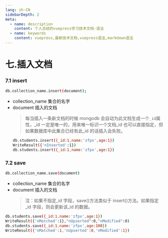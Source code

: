 ```yaml
---
lang: zh-CN
sidebarDepth: 2
meta:
  - name: description
    content: 个人总结的vuepress学习技术文档-语法
  - name: keywords
    content: vuepress,最新技术文档,vuepress语法,markdown语法
---
```


# 七.插入文档

### 7.1 insert

```sh
db.collection_name.insert(document);
```

- collection_name 集合的名字
- document 插入的文档
  > 每当插入一条新文档的时候 mongodb 会自动为此文档生成一个`_id`属性，\_id 一定是唯一的，用来唯一标识一个文档\_id 也可以直接指定，但如果数据库中此集合已经有此\_id 的话插入会失败。
  ```sh
  db.students.insert({_id:1,name:'zfpx',age:1})
  WriteResult({'nInserted':1})
  db.students.insert({_id:1,name:'zfpx',age:1})
  ```

### 7.2 save

```sh
db.collection_name.save(document)
```

- collection_name 集合的名字
- document 插入的文档
  > 注：如果不指定\_id 字段，save()方法类似于 insert()方法。如果指定\_id 字段，则会更新该\_id 的数据。

```sh
db.students.save({_id:1,name:'zfpx',age:1})
WriteResult({'nMatched':1},"nUpserted":0,"nModified":0)
db.students.save({_id:1,name:'zfpx',age:100})
WriteResult({'nMatched':1,'nUpserted':0,'nModified':1})
```
